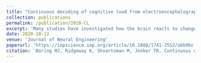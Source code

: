 ```yaml
---
title: "Continuous decoding of cognitive load from electroencephalography reveals task-general and task-specific correlates"
collection: publications
permalink: /publication/2020-CL
excerpt: 'Many studies have investigated how the brain reacts to changes in mental effort. However, most of those studies have restricted their investigations to very limited experimental contexts. In this study we use machine learning to predict how much mental effort a person is under given EEG activity across a variety of tasks. This represents a step forward for brain-computer interfaces and human-computer interaction systems that adapt computer behavior based on non-invasively recorded neural activity.'
date: 2020-10-12
venue: 'Journal of Neural Engineering'
paperurl: 'https://iopscience.iop.org/article/10.1088/1741-2552/abb9bc'
citation: 'Boring MJ, Ridgeway K, Shvartsman M, Jonker TR. Continuous decoding of cognitive load from electroencephalography reveals task-general and task-specific correlates. Journal of Neural Engineering (17) 056016. https://doi.org/10.1088/1741-2552/abb9bc'
---
```

